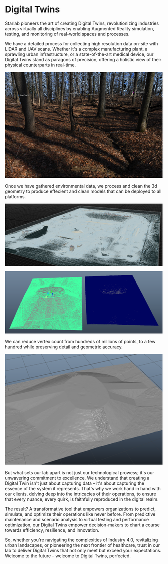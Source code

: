 # Digital Twins
Starlab pioneers the art of creating Digital Twins, revolutionizing industries across virtually all disciplines by enabling Augmented Reality simulation, testing, and monitoring of real-world spaces and processes.

<!-- ![Rendering of a real-world space](/public/images/DigitalDoubles07.PNG) -->

We have a detailed process for collecting high resolution data on-site with LiDAR and UAV scans. Whether it's a complex manufacturing plant, a sprawling urban infrastructure, or a state-of-the-art medical device, our Digital Twins stand as paragons of precision, offering a holistic view of their physical counterparts in real-time.

![A pointcloud of a forest](/public/images/DigitalDoubles01.PNG)

Once we have gathered environmental data, we process and clean the 3d geometry to produce effecient and clean models that can be deployed to all platforms.

![Rendering Scans](/public/images/DigitalDoubles04.PNG)

![An entire site as a pointcloud](/public/images/DigitalDoubles03.PNG)

We can reduce vertex count from hundreds of millions of points, to a few hundred while preserving detail and geometric accuracy.

<!-- ![Retopology of 3d Scans](/public/images/DigitalDoubles02.PNG) -->

![High Quality Rendering](/public/images/DigitalDoubles05.PNG)

But what sets our lab apart is not just our technological prowess; it's our unwavering commitment to excellence. We understand that creating a Digital Twin isn't just about capturing data – it's about capturing the essence of the system it represents. That's why we work hand in hand with our clients, delving deep into the intricacies of their operations, to ensure that every nuance, every quirk, is faithfully reproduced in the digital realm.

<!-- ![High Quality Rendering](/public/images/DigitalDoubles06.PNG) -->

The result? A transformative tool that empowers organizations to predict, simulate, and optimize their operations like never before. From predictive maintenance and scenario analysis to virtual testing and performance optimization, our Digital Twins empower decision-makers to chart a course towards efficiency, resilience, and innovation.

So, whether you're navigating the complexities of Industry 4.0, revitalizing urban landscapes, or pioneering the next frontier of healthcare, trust in our lab to deliver Digital Twins that not only meet but exceed your expectations. Welcome to the future – welcome to Digital Twins, perfected.